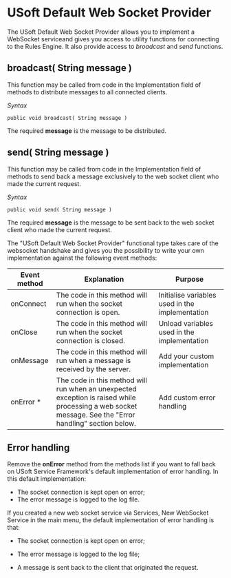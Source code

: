 # USoft Default Web Socket Provider

The USoft Default Web Socket Provider allows you to implement a WebSocket serviceand gives you access to utility functions for connecting to the Rules Engine. It also provide access to *broadcast* and *send* functions.

## broadcast( String message )

This function may be called from code in the Implementation field of methods to distribute messages to all connected clients.

*Syntax*

```
public void broadcast( String message ) 

```

The required **message** is the message to be distributed.

## send( String message )

This function may be called from code in the Implementation field of methods to send back a message exclusively to the web socket client who made the current request.

*Syntax*

```
public void send( String message ) 

```

The required **message** is the message to be sent back to the web socket client who made the current request.

The "USoft Default Web Socket Provider" functional type takes care of the websocket handshake and gives you the possibility to write your own implementation against the following event methods:

|**Event method**|**Explanation**|**Purpose**|
|--------|--------|--------|
|onConnect|The code in this method will run when the socket connection is open.|Initialise variables used in the implementation|
|onClose |The code in this method will run when the socket connection is closed.|Unload variables used in the implementation|
|onMessage|The code in this method will run when a message is received by the server.|Add your custom implementation|
|onError *|The code in this method will run when an unexpected exception is raised while processing a web socket message. See the "Error handling" section below.|Add custom error handling|



## Error handling

Remove the **onError** method from the methods list if you want to fall back on USoft Service Framework's default implementation of error handling. In this default implementation:

- The socket connection is kept open on error;
- The error message is logged to the log file.

If you created a new web socket service via Services, New WebSocket Service in the main menu, the default implementation of error handling is that:

- The socket connection is kept open on error;
- The error message is logged to the log file;

- A message is sent back to the client that originated the request.